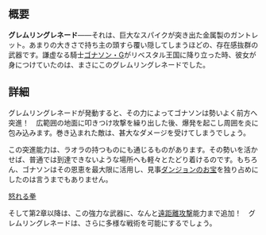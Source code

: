 <!-- title: グレムリングレネード -->
<!-- quote: レベレーション！フザー！ -->
<!-- chapters: -1 -->
<!-- images: (ゴナソンが初めてグレムリングレネードを振るう姿), (インベントリに映るグレムリングレネード), (グレムリングレネードの能力が発動した瞬間) -->
<!-- model: true -->

## 概要

**グレムリングレネード**――それは、巨大なスパイクが突き出た金属製のガントレット。あまりの大きさで持ち主の頭すら覆い隠してしまうほどの、存在感抜群の武器です。謙虚なる騎士[ゴナソン・G](#entry:gigi-entry)がリベスタル王国に降り立った時、彼女が身につけていたのは、まさにこのグレムリングレネードでした。

## 詳細

グレムリングレネードが発動すると、その力によってゴナソンは勢いよく前方へ突進！　広範囲の地面に叩きつけ攻撃を繰り出した後、爆発を起こし周囲を炎に包み込みます。巻き込まれた敵は、甚大なダメージを受けてしまうでしょう。

この突進能力は、ラオラの持つものにも通じるものがあります。その勢いを活かせば、普通では到達できないような場所へも軽々とたどり着けるのです。もちろん、ゴナソンはその恩恵を最大限に活用し、見事[ダンジョンのお宝](https://www.youtube.com/live/VgMSugOH5DA?feature=shared&t=6730)を独り占めにしたのは言うまでもありません。

[怒れる拳](#embed:https://www.youtube.com/live/y9KKa_k2VTU?feature=shared&t=8095)

そして第2章以降は、この強力な武器に、なんと[遠距離攻撃](#entry:revelations-entry)能力まで追加！　グレムリングレネードは、さらに多様な戦術を可能にするでしょう。